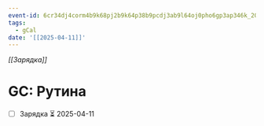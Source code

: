 ```yaml
---
event-id: 6cr34dj4corm4b9k68pj2b9k64p38b9pcdj3ab9l64oj0pho6gp3ap346k_20250411T020400Z
tags:
  - gCal
date: '[[2025-04-11]]'
---
```

*[[Зарядка]]*
# GC: Рутина
- [ ] Зарядка ⏳ 2025-04-11
